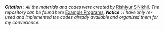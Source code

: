 **_Citation_** : _All the materials and codes were created by_ [Rishiyur S Nikhil](https://github.com/rsnikhil). _The repository can be found here_ [Example Programs](https://github.com/rsnikhil/Bluespec_BSV_Tutorial/tree/master/Example_Programs). 
**_Notice_** : _I have only re-used and implemented the codes already available and organized them for my convenience._
